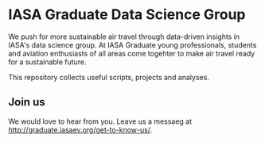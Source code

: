 # IASA Graduate Data Science Group

We push for more sustainable air travel through data-driven insights in IASA's data science group. At IASA Graduate young professionals, students and aviation enthusiasts of all areas come togehter to make air travel ready for a sustainable future. 

This repository collects useful scripts, projects and analyses.  

## Join us
We would love to hear from you. Leave us a messaeg at http://graduate.iasaev.org/get-to-know-us/. 
